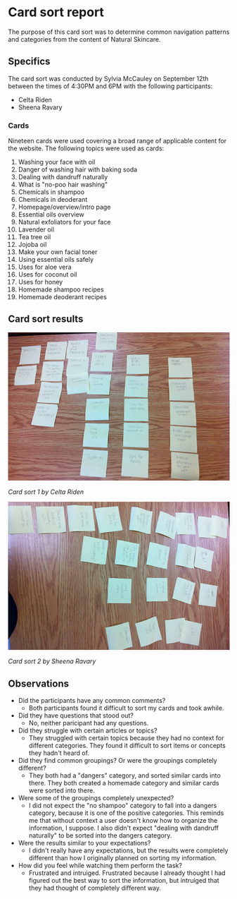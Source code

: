 # Card sort report

The purpose of this card sort was to determine common navigation patterns and categories from the content of Natural Skincare.

## Specifics

The card sort was conducted by Sylvia McCauley on September 12th between the times of 4:30PM and 6PM with the following participants:

- Celta Riden
- Sheena Ravary

### Cards

Nineteen cards were used covering a broad range of applicable content for the website. The following topics were used as cards:

1. Washing your face with oil
2. Danger of washing hair with baking soda
3. Dealing with dandruff naturally
4. What is "no-poo hair washing"
5. Chemicals in shampoo
6. Chemicals in deoderant
7. Homepage/overview/intro page
8. Essential oils overview
9. Natural exfoliators for your face
10. Lavender oil
11. Tea tree oil
12. Jojoba oil
13. Make your own facial toner
14. Using essential oils safely
15. Uses for aloe vera
16. Uses for coconut oil
17. Uses for honey
18. Homemade shampoo recipes
19. Homemade deoderant recipes


## Card sort results

![Card sort 1 results](card-sort-1.jpg)

*Card sort 1 by Celta Riden*

![Card sort 2 results](card-sort-2.jpg)

*Card sort 2 by Sheena Ravary*

## Observations

- Did the participants have any common comments?
	- Both participants found it difficult to sort my cards and took awhile.
- Did they have questions that stood out?
	- No, neither paricipant had any questions. 
- Did they struggle with certain articles or topics?
	- They struggled with certain topics because they had no context for different categories. They found it difficult to sort items or concepts they hadn't heard of.
- Did they find common groupings? Or were the groupings completely different?
	- They both had a "dangers" category, and sorted similar cards into there. They both created a homemade category and similar cards were sorted into there. 
- Were some of the groupings completely unexpected?
	- I did not expect the "no shampoo" category to fall into a dangers category, because it is one of the positive categories. This reminds me that without context a user doesn't know how to organize the information, I suppose. I also didn't expect "dealing with dandruff naturally" to be sorted into the dangers category.
- Were the results similar to your expectations?
	- I didn't really have any expectations, but the results were completely different than how I originally planned on sorting my information. 
- How did you feel while watching them perform the task?
	- Frustrated and intruiged. Frustrated because I already thought I had figured out the best way to sort the information, but intruiged that they had thought of completely different way. 